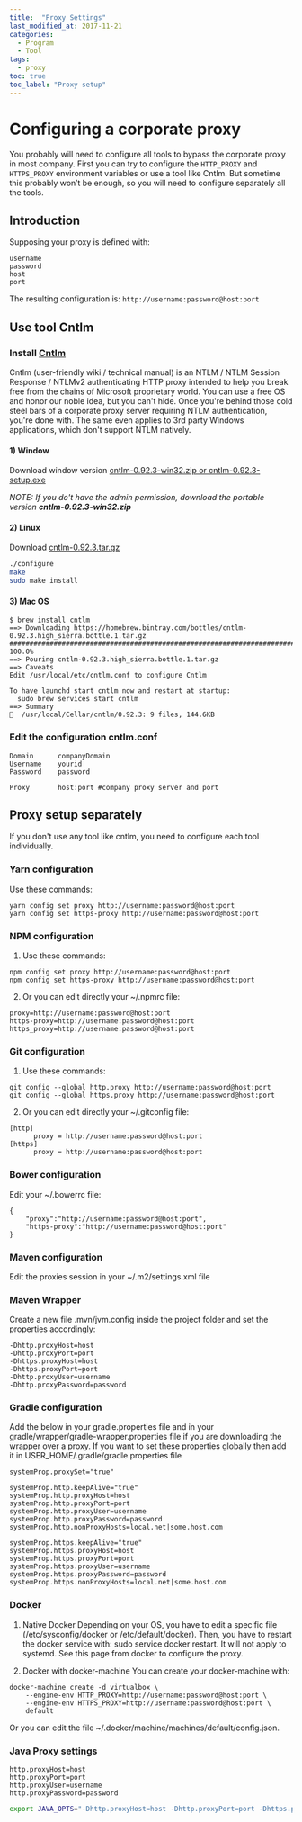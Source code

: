 ```yaml
---
title:  "Proxy Settings"
last_modified_at: 2017-11-21
categories: 
  - Program
  - Tool
tags:
  - proxy
toc: true
toc_label: "Proxy setup"
---
```


# Configuring a corporate proxy

You probably will need to configure all tools to bypass the corporate proxy in most company. First you can try to configure the `HTTP_PROXY` and `HTTPS_PROXY` environment variables or use a tool like Cntlm. But sometime this probably won’t be enough, so you will need to configure separately all the tools.

## Introduction
Supposing your proxy is defined with:
```
username
password
host
port
```
The resulting configuration is: `http://username:password@host:port`

## Use tool Cntlm
### Install [Cntlm](http://cntlm.sourceforge.net/)
Cntlm (user-friendly wiki / technical manual) is an NTLM / NTLM Session Response / NTLMv2 authenticating HTTP proxy intended to help you break free from the chains of Microsoft proprietary world. You can use a free OS and honor our noble idea, but you can't hide. Once you're behind those cold steel bars of a corporate proxy server requiring NTLM authentication, you're done with. The same even applies to 3rd party Windows applications, which don't support NTLM natively.

#### 1) Window
Download window version [cntlm-0.92.3-win32.zip or cntlm-0.92.3-setup.exe](https://sourceforge.net/projects/cntlm/files/cntlm/cntlm%200.92.3/)

*NOTE: If you do't have the admin permission, download the portable version **cntlm-0.92.3-win32.zip***

#### 2) Linux
Download [cntlm-0.92.3.tar.gz](https://nchc.dl.sourceforge.net/project/cntlm/cntlm/cntlm%200.92.3/cntlm-0.92.3.zip)

```bash
./configure
make
sudo make install
```

#### 3) Mac OS
```
$ brew install cntlm
==> Downloading https://homebrew.bintray.com/bottles/cntlm-0.92.3.high_sierra.bottle.1.tar.gz
######################################################################## 100.0%
==> Pouring cntlm-0.92.3.high_sierra.bottle.1.tar.gz
==> Caveats
Edit /usr/local/etc/cntlm.conf to configure Cntlm

To have launchd start cntlm now and restart at startup:
  sudo brew services start cntlm
==> Summary
🍺  /usr/local/Cellar/cntlm/0.92.3: 9 files, 144.6KB
```

### Edit the configuration cntlm.conf
```
Domain      companyDomain
Username    yourid
Password    password

Proxy       host:port #company proxy server and port
```

## Proxy setup separately
If you don't use any tool like cntlm, you need to configure each tool individually.

### Yarn configuration
Use these commands:
```
yarn config set proxy http://username:password@host:port
yarn config set https-proxy http://username:password@host:port
```

### NPM configuration
1. Use these commands:
```
npm config set proxy http://username:password@host:port
npm config set https-proxy http://username:password@host:port
```
2. Or you can edit directly your ~/.npmrc file:
```
proxy=http://username:password@host:port
https-proxy=http://username:password@host:port
https_proxy=http://username:password@host:port
```

### Git configuration
1. Use these commands:
```shell
git config --global http.proxy http://username:password@host:port
git config --global https.proxy http://username:password@host:port
```
2. Or you can edit directly your ~/.gitconfig file:
```
[http]
      proxy = http://username:password@host:port
[https]
      proxy = http://username:password@host:port
```

### Bower configuration
Edit your ~/.bowerrc file:
```
{
    "proxy":"http://username:password@host:port",
    "https-proxy":"http://username:password@host:port"
}
```

### Maven configuration
Edit the proxies session in your ~/.m2/settings.xml file

### Maven Wrapper
Create a new file .mvn/jvm.config inside the project folder and set the properties accordingly:
```
-Dhttp.proxyHost=host 
-Dhttp.proxyPort=port 
-Dhttps.proxyHost=host 
-Dhttps.proxyPort=port 
-Dhttp.proxyUser=username 
-Dhttp.proxyPassword=password
```

### Gradle configuration
Add the below in your gradle.properties file and in your gradle/wrapper/gradle-wrapper.properties file if you are downloading the wrapper over a proxy. 
If you want to set these properties globally then add it in USER_HOME/.gradle/gradle.properties file
```
systemProp.proxySet="true"

systemProp.http.keepAlive="true"
systemProp.http.proxyHost=host
systemProp.http.proxyPort=port
systemProp.http.proxyUser=username
systemProp.http.proxyPassword=password
systemProp.http.nonProxyHosts=local.net|some.host.com

systemProp.https.keepAlive="true"
systemProp.https.proxyHost=host
systemProp.https.proxyPort=port
systemProp.https.proxyUser=username
systemProp.https.proxyPassword=password
systemProp.https.nonProxyHosts=local.net|some.host.com
```

### Docker
1. Native Docker
Depending on your OS, you have to edit a specific file (/etc/sysconfig/docker or /etc/default/docker).
Then, you have to restart the docker service with: sudo service docker restart.
It will not apply to systemd. See this page from docker to configure the proxy.

2. Docker with docker-machine
You can create your docker-machine with:
```shell
docker-machine create -d virtualbox \
    --engine-env HTTP_PROXY=http://username:password@host:port \
    --engine-env HTTPS_PROXY=http://username:password@host:port \
    default
```
Or you can edit the file ~/.docker/machine/machines/default/config.json.

### Java Proxy settings
```
http.proxyHost=host
http.proxyPort=port
http.proxyUser=username
http.proxyPassword=password
```

```bash
export JAVA_OPTS="-Dhttp.proxyHost=host -Dhttp.proxyPort=port -Dhttps.proxyHost=host -Dhttps.proxyPort=port"
```
